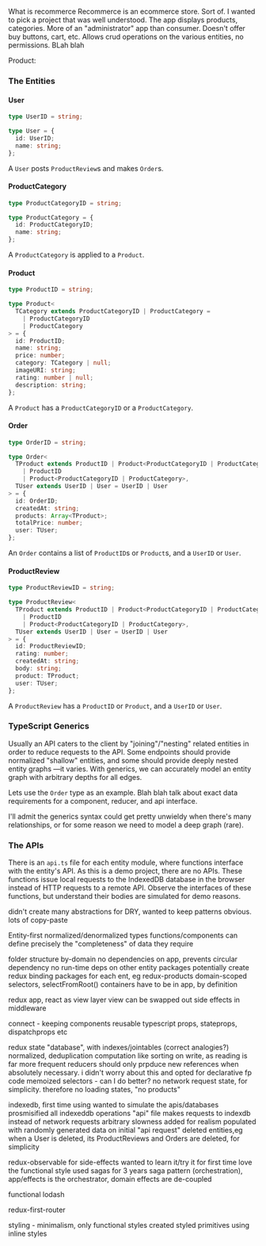 What is recommerce
Recommerce is an ecommerce store. Sort of. I wanted to pick a project that was well understood. The app displays products, categories. More of an "administrator" app than consumer. Doesn't offer buy buttons, cart, etc. Allows crud operations on the various entities, no permissions. BLah blah

Product:

### The Entities
#### User
```typescript
type UserID = string;

type User = {
  id: UserID;
  name: string;
};
```
A `User` posts `ProductReview`s and makes `Order`s.

#### ProductCategory
```typescript
type ProductCategoryID = string;

type ProductCategory = {
  id: ProductCategoryID;
  name: string;
};
```
A `ProductCategory` is applied to a `Product`.

#### Product
```typescript
type ProductID = string;

type Product<
  TCategory extends ProductCategoryID | ProductCategory =
    | ProductCategoryID
    | ProductCategory
> = {
  id: ProductID;
  name: string;
  price: number;
  category: TCategory | null;
  imageURI: string;
  rating: number | null;
  description: string;
};
```
A `Product` has a `ProductCategoryID` or a `ProductCategory`.

#### Order
```typescript
type OrderID = string;

type Order<
  TProduct extends ProductID | Product<ProductCategoryID | ProductCategory> =
    | ProductID
    | Product<ProductCategoryID | ProductCategory>,
  TUser extends UserID | User = UserID | User
> = {
  id: OrderID;
  createdAt: string;
  products: Array<TProduct>;
  totalPrice: number;
  user: TUser;
};
```
An `Order` contains a list of `ProductID`s or `Product`s, and a `UserID` or `User`.

#### ProductReview
```typescript
type ProductReviewID = string;

type ProductReview<
  TProduct extends ProductID | Product<ProductCategoryID | ProductCategory> =
    | ProductID
    | Product<ProductCategoryID | ProductCategory>,
  TUser extends UserID | User = UserID | User
> = {
  id: ProductReviewID;
  rating: number;
  createdAt: string;
  body: string;
  product: TProduct;
  user: TUser;
};
```
A `ProductReview` has a `ProductID` or `Product`, and a `UserID` or `User`.

### TypeScript Generics
Usually an API caters to the client by "joining"/"nesting" related entities in order to reduce requests to the API. Some endpoints should provide normalized "shallow" entities, and some should provide deeply nested entity graphs —it varies. With generics, we can accurately model an entity graph with arbitrary depths for all edges.

Lets use the `Order` type as an example. Blah blah talk about exact data requirements for a component, reducer, and api interface.

I'll admit the generics syntax could get pretty unwieldy when there's many relationships, or for some reason we need to model a deep graph (rare).

### The APIs
There is an `api.ts` file for each entity module, where functions interface with the entity's API. As this is a demo project, there are no APIs. These functions issue local requests to the IndexedDB database in the browser instead of HTTP requests to a remote API. Observe the interfaces of these functions, but understand their bodies are simulated for demo reasons.




didn't create many abstractions for DRY, wanted to keep patterns obvious. lots of copy-paste

Entity-first
normalized/denormalized types
functions/components can define precisely the "completeness" of data they require

folder structure
by-domain
no dependencies on app, prevents circular dependency
no run-time deps on other entity packages
potentially create redux binding packages for each ent, eg redux-products
domain-scoped selectors, selectFromRoot()
containers have to be in app, by definition

redux app, react as view layer
view can be swapped out
side effects in middleware

connect - keeping components reusable
typescript props, stateprops, dispatchprops etc

redux state
"database", with indexes/jointables (correct analogies?)
normalized, deduplication
computation like sorting on write, as reading is far more frequent
reducers should only prpduce new references when absolutely necessary. i didn't worry about this and opted for declarative fp code
memoized selectors - can I do better?
no network request state, for simplicity. therefore no loading states, "no products"

indexedb, first time using
wanted to simulate the apis/databases
prosmisified all indexeddb operations
"api" file makes requests to indexdb instead of network requests
arbitrary slowness added for realism
populated with randomly generated data on initial "api request"
deleted entities,eg when a User is deleted, its ProductReviews and Orders are deleted, for simplicity

redux-observable for side-effects
wanted to learn it/try it for first time
love the functional style
used sagas for 3 years
saga pattern (orchestration), app/effects is the orchestrator, domain effects are de-coupled

functional lodash

redux-first-router

styling - minimalism, only functional styles
created styled primitives using inline styles





